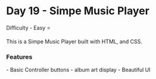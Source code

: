 <h1> Day 19 - Simpe Music Player</h1>

Difficulty - Easy :star:

This is a Simpe Music Player built with HTML, and CSS. 

<h3>Features</h3>
 - Basic Controller buttons
 - album art display
 - Beautiful UI